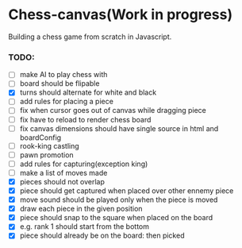 # Chess-canvas(Work in progress)
Building a chess game from scratch in Javascript.

### TODO:
- [ ] make AI to play chess with
- [ ] board should be flipable
- [x] turns should alternate for white and black
- [ ] add rules for placing a piece
- [ ] fix when cursor goes out of canvas while dragging piece
- [ ] fix have to reload to render chess board
- [ ] fix canvas dimensions should have single source in html and boardConfig
- [ ] rook-king castling
- [ ] pawn promotion
- [ ] add rules for capturing(exception king)
- [ ] make a list of moves made
- [x] pieces should not overlap
- [x] piece should get captured when placed over other ennemy piece
- [x] move sound should be played only when the piece is moved
- [x] draw each piece in the given position
- [x] piece should snap to the square when placed on the board
- [x] e.g. rank 1 should start from the bottom
- [x] piece should already be on the board: then picked
